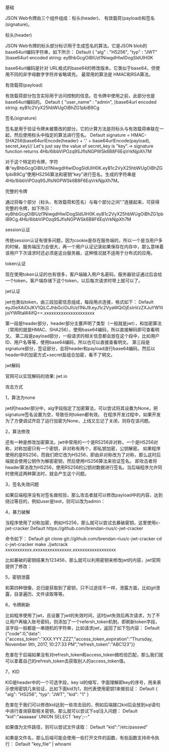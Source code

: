 基础

JSON Web令牌由三个组件组成：标头(header)、 有效载荷(payload)和签名(signature)。

标头(header)

JSON Web令牌的标头部分标识用于生成签名的算法。它是JSON blob的base64url编码字符串，如下所示：
Default
{
 "alg" : "HS256",
 "typ" : "JWT"
}base64url encoded string: eyBhbGcgOiBIUzI1NiwgdHlwIDogSldUIH0K

base64url编码是针对 URL格式的base64的修改版本。它类似于base64，但使用不同的非字母数字字符并省略填充。
最常用的算法是 HMAC和RSA算法。

有效载荷(payload)

有效载荷部分包含实际用于访问控制的信息。在令牌中使用之前，此部分也是base64url编码的。
Default
{
 "user_name" : "admin",
}base64url encoded string: eyB1c2VyX25hbWUgOiBhZG1pbiB9Cg

签名(signature)

签名是用于验证令牌未被篡改的部分。它的计算方法是将标头与有效载荷串联在一起，然后使用标头中指定的算法进行签名。
Default
signature = HMAC-SHA256(base64urlEncode(header) + '.' + base64urlEncode(payload), secret_key)// Let's just say the value of secret_key is "key".-> signature function returns 4Hb/6ibbViPOzq9SJflsNGPWSk6B8F6EqVrkNjpXh7M

对于这个特定的令牌，字符串“eyBhbGcgOiBIUzI1NiwgdHlwIDogSldUIH0K.eyB1c2VyX25hbWUgOiBhZG1pbiB9Cg”使用HS256算法和密钥“key”进行签名。生成的字符串是 4Hb/6ibbViPOzq9SJflsNGPWSk6B8F6EqVrkNjpXh7M。

完整的令牌

通过将每个部分（标头、有效载荷和签名）与每个部分之间“.”连接起来，可获得完整的令牌，如下所示：
eyBhbGcgOiBIUzI1NiwgdHlwIDogSldUIH0K.eyB1c2VyX25hbWUgOiBhZG1pbiB9Cg.4Hb/6ibbViPOzq9SJflsNGPWSk6B8F6EqVrkNjpXh7M

session认证

传统session认证有很多问题，因为cookie是存在服务端的，所以一个是当用户多的时候，服务端压力会很大，再一个用户认证记录如果保存在内存中，那么意味着该用户下次请求时还必须是这台服务器，这种情况就不适用于分布式的应用。

token认证

现在使用token认证的也有很多，客户端输入用户名密码，服务器验证通过后会给一个token，客户端存储下这个token，以后每次请求时带上就可以了。

jwt认证

jwt也类似token，由三段加密信息组成，每段用点连接，格式如下：
Default
eyJ0eXAiOiJKV1QiLCJhbGciOiJIUzI1NiJ9.eyJ1c2VyaWQiOjEsInVzZXJuYW1lIjoiYWRtaW4ifQ==.xxxxxxxxxxxxxxxxxxxxx

第一段是header部分，header部分主要声明了类型（一般就是jwt），和加密算法（常用的就是HMAC、SHA256），使用base64编码，所以直接解码即可查看明文。
第二段是payload部分，一般请求的相关信息都会放在这个段中，比如用户ID、用户名等等，使用base64编码，所以也可以直接查看明文。
第三段是signature部分，签证部分，会将header和payload进行base64编码，然后以header中的加密方式+secret盐组合加密，看不了明文。

jwt解码

官网可以实现解码的效果: jwt.io

攻击方式

1，算法为none

jwt的header部分中，alg字段指定了加密算法，可以尝试将其设置为None，把signature签名设置为空，导致任何token都有效。
在程序开发过程中，如果开发为了方便调试开启了运行加密为None，上线又忘记了关闭，则存在该问题。

2，算法修改

还有一种是修改加密算法，jwt中常用的一个是RS256非对称，一个是HS256对称，对称加密只有一个密钥，非对称有两个，即私钥加密，公钥解密。
如果程序使用的是RS256，而我们把它改为HS256，即由非对称改为了对称，那么这时后端就会使用公钥作为解密密钥，然后使用HS256算法来验证签名。
即攻击者将header算法改为HS256，使用RS256的公钥对数据进行签名。当后端程序允许同时使用这两种算法时，就会产生这个问题。

3，签名失效问题

如果后端程序没有对签名做校验，那么攻击者就可以修改payload中的内容，达到绕过等目的，例如user是test，则可以改为admin：

4，暴力破解

当程序使用了对称加密，例如HS256，那么就可以尝试去暴破密钥，这里使用c-jwt-cracker
Default
https:&#47;&#47;github.com/brendan-rius/c-jwt-cracker

命令如下：
Default
git clone git://github.com/brendan-rius/c-jwt-cracker
cd c-jwt-cracker
make
./jwtcrack xxxxxxxxxxx.xxxxxxxxxxxxxxxx.xxxxxxxxxxxxxxxxxx

比如暴破的密钥结果为123456，那么就可以利用密钥来修改jwt的内容，jwt官网提供了修改：

5，密钥泄露

和第四种很像，总归是获取到了密钥，只不过途径不一样，泄露方面，比如git泄露，目录遍历、文件读取等等。

6，令牌刷新

比如程序使用了jwt，且设置了jwt的失效时间，这时jwt失效后再次请求，为了不让用户再输入账号密码，则添加了一个refersh_token机制，即刷新token字段，该字段一般都是一串随机的字符串，比如请求jwt，返回了如下包内容：
Default
{"code":0,"data":{"access_token":"XXX.YYY.ZZZ","access_token_expiration":"Thursday, November 9th, 2017, 10:27:33 PM","refresh_token":"ABC123"}}

危害在于后端如果没有对refresh_token和access_token做检验匹配，那么我们就可以拿着自己的refresh_token去获取别人的access_token值。

7，KID

KID是header中的一个可选字段，key id的缩写，字面理解即key的序号，用来表示使用密钥几来验证，比如下面kid为1，则代表使用密钥1来做验证：
Default
{
    "alg": "HS256",
    "typ": "JWT",
    "kid": "1"
}

危害在于我们可以修改kid达到一些攻击目的，例如后端接口kid后会放到sql语句中进行查询获取相关密钥，那么就可以尝试下sql注入问题：
Default
"kid":"aaaaaaa' UNION SELECT 'key';--"

如果值为文件路径，则可以尝试文件读取：
Default
"kid":"/etc/passwd"

如果是文件名，那么后端可能会使用一些打开文件的函数，有些函数支持命令执行：
Default
"key_file" | whoami